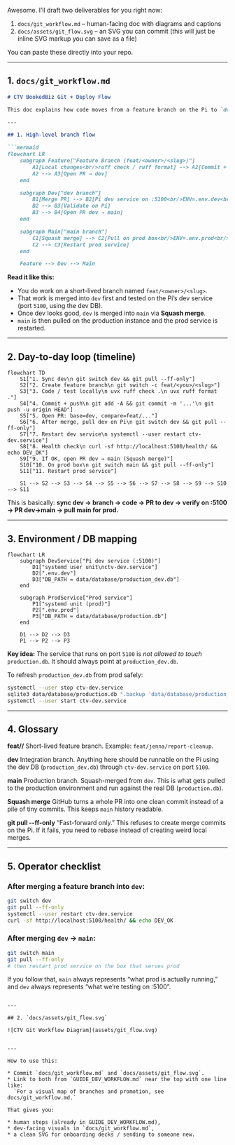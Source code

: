 Awesome. I’ll draft two deliverables for you right now:

1. `docs/git_workflow.md` – human-facing doc with diagrams and captions
2. `docs/assets/git_flow.svg` – an SVG you can commit (this will just be inline SVG markup you can save as a file)

You can paste these directly into your repo.

---

## 1. `docs/git_workflow.md`

````markdown
# CTV BookedBiz Git + Deploy Flow

This doc explains how code moves from a feature branch on the Pi to `dev`, then to `main`, and finally into production. It also shows which database/environment each step is using.

---

## 1. High-level branch flow

```mermaid
flowchart LR
    subgraph Feature["Feature Branch (feat/<owner>/<slug>)"]
        A1[Local changes<br/>ruff check / ruff format] --> A2[Commit + push]
        A2 --> A3[Open PR → dev]
    end

    subgraph Dev["dev branch"]
        B1[Merge PR] --> B2[Pi dev service on :5100<br/>ENV=.env.dev<br/>DB=production_dev.db]
        B2 --> B3[Validate on Pi]
        B3 --> B4[Open PR dev → main]
    end

    subgraph Main["main branch"]
        C1[Squash merge] --> C2[Pull on prod box<br/>ENV=.env.prod<br/>DB=production.db]
        C2 --> C3[Restart prod service]
    end

    Feature --> Dev --> Main
````

**Read it like this:**

* You do work on a short-lived branch named `feat/<owner>/<slug>`.
* That work is merged into `dev` first and tested on the Pi’s dev service (port `5100`, using the dev DB).
* Once dev looks good, `dev` is merged into `main` via **Squash merge**.
* `main` is then pulled on the production instance and the prod service is restarted.

---

## 2. Day-to-day loop (timeline)

```mermaid
flowchart TD
    S1["1. Sync dev\n git switch dev && git pull --ff-only"]
    S2["2. Create feature branch\n git switch -c feat/<you>/<slug>"]
    S3["3. Code / test locally\n uvx ruff check .\n uvx ruff format ."]
    S4["4. Commit + push\n git add -A && git commit -m '...'\n git push -u origin HEAD"]
    S5["5. Open PR: base=dev, compare=feat/..."]
    S6["6. After merge, pull dev on Pi\n git switch dev && git pull --ff-only"]
    S7["7. Restart dev service\n systemctl --user restart ctv-dev.service"]
    S8["8. Health check\n curl -sf http://localhost:5100/health/ && echo DEV_OK"]
    S9["9. If OK, open PR dev → main (Squash merge)"]
    S10["10. On prod box\n git switch main && git pull --ff-only"]
    S11["11. Restart prod service"]

    S1 --> S2 --> S3 --> S4 --> S5 --> S6 --> S7 --> S8 --> S9 --> S10 --> S11

```

This is basically:
**sync dev → branch → code → PR to dev → verify on :5100 → PR dev→main → pull main for prod.**

---

## 3. Environment / DB mapping

```mermaid
flowchart LR
    subgraph DevService["Pi dev service (:5100)"]
        D1["systemd user unit\nctv-dev.service"]
        D2[".env.dev"]
        D3["DB_PATH = data/database/production_dev.db"]
    end

    subgraph ProdService["Prod service"]
        P1["systemd unit (prod)"]
        P2[".env.prod"]
        P3["DB_PATH = data/database/production.db"]
    end

    D1 --> D2 --> D3
    P1 --> P2 --> P3
```

**Key idea:**
The service that runs on port `5100` is *not allowed to touch* `production.db`.
It should always point at `production_dev.db`.

To refresh `production_dev.db` from prod safely:

```bash
systemctl --user stop ctv-dev.service
sqlite3 data/database/production.db ".backup 'data/database/production_dev.db'"
systemctl --user start ctv-dev.service
```

---

## 4. Glossary

**feat/<owner>/<slug>**
Short-lived feature branch. Example: `feat/jenna/report-cleanup`.

**dev**
Integration branch. Anything here should be runnable on the Pi using the dev DB (`production_dev.db`) through `ctv-dev.service` on port `5100`.

**main**
Production branch. Squash-merged from `dev`. This is what gets pulled to the production environment and run against the real DB (`production.db`).

**Squash merge**
GitHub turns a whole PR into one clean commit instead of a pile of tiny commits. This keeps `main` history readable.

**git pull --ff-only**
“Fast-forward only.” This refuses to create merge commits on the Pi. If it fails, you need to rebase instead of creating weird local merges.

---

## 5. Operator checklist

### After merging a feature branch into `dev`:

```bash
git switch dev
git pull --ff-only
systemctl --user restart ctv-dev.service
curl -sf http://localhost:5100/health/ && echo DEV_OK
```

### After merging `dev` → `main`:

```bash
git switch main
git pull --ff-only
# then restart prod service on the box that serves prod
```

If you follow that, `main` always represents “what prod is actually running,” and `dev` always represents “what we’re testing on :5100”.

````

---

## 2. `docs/assets/git_flow.svg`

![CTV Git Workflow Diagram](assets/git_flow.svg)


---

How to use this:

* Commit `docs/git_workflow.md` and `docs/assets/git_flow.svg`.
* Link to both from `GUIDE_DEV_WORKFLOW.md` near the top with one line like:
  `For a visual map of branches and promotion, see docs/git_workflow.md.`

That gives you:

* human steps (already in GUIDE_DEV_WORKFLOW.md),
* dev-facing visuals in `docs/git_workflow.md`,
* a clean SVG for onboarding decks / sending to someone new.
